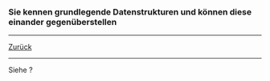 ### Sie kennen grundlegende Datenstrukturen und können diese einander gegenüberstellen

---

[Zurück](700datenstrukturen.md)

---
Siehe ?
